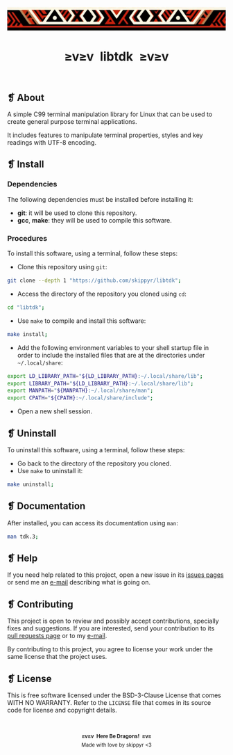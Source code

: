 <p align="center">
	<img alt="" src="assets/ornament.webp" />
</p>
<h1 align="center">≥v≥v&ensp;libtdk&ensp;≥v≥v</h1>
<p align="center">
	<img alt="" src="https://img.shields.io/github/license/skippyr/libtdk?style=plastic&label=%E2%89%A5%20license&labelColor=%2324130e&color=%23b8150d" />
	&nbsp;
	<img alt="" src="https://img.shields.io/github/v/tag/skippyr/libtdk?style=plastic&label=%E2%89%A5%20tag&labelColor=%2324130e&color=%23b8150d" />
	&nbsp;
	<img alt="" src="https://img.shields.io/github/commit-activity/t/skippyr/libtdk?style=plastic&label=%E2%89%A5%20commits&labelColor=%2324130e&color=%23b8150d" />
	&nbsp;
	<img alt="" src="https://img.shields.io/github/stars/skippyr/libtdk?style=plastic&label=%E2%89%A5%20stars&labelColor=%2324130e&color=%23b8150d" />
</p>

## ❡ About

A simple C99 terminal manipulation library for Linux that can be used to create general purpose terminal applications.

It includes features to manipulate terminal properties, styles and key readings with UTF-8 encoding.

## ❡ Install

### Dependencies

The following dependencies must be installed before installing it:

- **git**: it will be used to clone this repository.
- **gcc**, **make**: they will be used to compile this software.

### Procedures

To install this software, using a terminal, follow these steps:

- Clone this repository using `git`:

```sh
git clone --depth 1 "https://github.com/skippyr/libtdk";
```

- Access the directory of the repository you cloned using `cd`:

```sh
cd "libtdk";
```

- Use `make` to compile and install this software:

```sh
make install;
```

- Add the following environment variables to your shell startup file in order to include the installed files that are at the directories under `~/.local/share`:

```zsh
export LD_LIBRARY_PATH="${LD_LIBRARY_PATH}:~/.local/share/lib";
export LIBRARY_PATH="${LD_LIBRARY_PATH}:~/.local/share/lib";
export MANPATH="${MANPATH}:~/.local/share/man";
export CPATH="${CPATH}:~/.local/share/include";
```

- Open a new shell session.

## ❡ Uninstall

To uninstall this software, using a terminal, follow these steps:

- Go back to the directory of the repository you cloned.
- Use `make` to uninstall it:

```sh
make uninstall;
```

## ❡ Documentation

After installed, you can access its documentation using `man`:

```sh
man tdk.3;
```

## ❡ Help

If you need help related to this project, open a new issue in its [issues pages](https://github.com/skippyr/libtdk/issues) or send me an [e-mail](mailto:skippyr.developer@gmail.com) describing what is going on.

## ❡ Contributing

This project is open to review and possibly accept contributions, specially fixes and suggestions. If you are interested, send your contribution to its [pull requests page](https://github.com/skippyr/libtdk/pulls) or to my [e-mail](mailto:skippyr.developer@gmail.com).

By contributing to this project, you agree to license your work under the same license that the project uses.

## ❡ License

This is free software licensed under the BSD-3-Clause License that comes WITH NO WARRANTY. Refer to the `LICENSE` file that comes in its source code for license and copyright details.

&ensp;
<p align="center"><sup><strong>≥v≥v&ensp;Here Be Dragons!&ensp;≥v≥</strong><br />Made with love by skippyr <3</sup></p>
